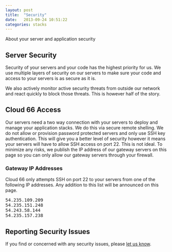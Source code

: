 ```yaml
---
layout: post
title:  "Security"
date:   2013-09-24 10:51:22
categories: stacks
---
```


<p class="lead">About your server and application security</p>

## Server Security
Security of your servers and your code has the highest priority for us. We use multiple layers of security on our servers to make sure your code and access to your servers is as secure as it is.

We also actively monitor active security threats from outside our network and react quickly to block those threats. This is however half of the story.

## Cloud 66 Access
Our servers need a two way connection with your servers to deploy and manage your application stacks. We do this via secure remote shelling. We do not allow or provision password protected servers and only use SSH key authentication. This will give you a better level of security however it means your servers will have to allow SSH access on port 22. This is not ideal. To minimize any risks, we publish the IP address of our gateway servers on this page so you can only allow our gateway servers through your firewall.

### Gateway IP Addresses
Cloud 66 only attempts SSH on port 22 to your servers from one of the following IP addresses. Any addition to this list will be announced on this page.

<pre class='terminal'>
54.235.109.209
54.235.151.248
54.243.58.144
54.235.157.238
</pre>

## Reporting Security Issues
If you find or concerned with any security issues, please <a href='/security'>let us know</a>.